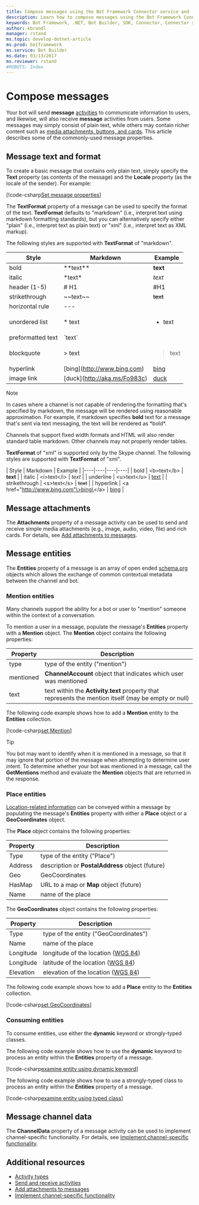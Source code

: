 ```yaml
---
title: Compose messages using the Bot Framework Connector service and .NET | Microsoft Docs
description: Learn how to compose messages using the Bot Framework Connector service via the Bot Builder SDK for .NET.
keywords: Bot Framework, .NET, Bot Builder, SDK, Connector, Connector service, activity, message, compose message, message properties, create message
author: kbrandl
manager: rstand
ms.topic: develop-dotnet-article
ms.prod: botframework
ms.service: Bot Builder
ms.date: 03/13/2017
ms.reviewer: rstand
#ROBOTS: Index
---
```


# Compose messages

Your bot will send **message** [activities](bot-framework-dotnet-activities.md) to communicate information to users, 
and likewise, will also receive **message** activities from users. 
Some messages may simply consist of plain text, while others may contain richer content such as 
[media attachments, buttons, and cards](bot-framework-dotnet-add-attachments.md). 
This article describes some of the commonly-used message properties.

## Message text and format

To create a basic message that contains only plain text, simply specify the **Text** property (as contents of the message) 
and the **Locale** property (as the locale of the sender). For example: 

[!code-csharp[Set message properties](../includes/code/dotnet-compose-messages.cs#setBasicProperties)]

The **TextFormat** property of a message can be used to specify the format of the text. 
**TextFormat** defaults to "markdown" (i.e., interpret text using markdown formatting standards), 
but you can alternatively specify either "plain" (i.e., interpret text as plain text) or "xml" (i.e., interpret text as XML markup).

The following styles are supported with **TextFormat** of "markdown".

| Style | Markdown | Example | 
| ---- | ---- | ---- | 
| bold | \*\*text\*\* | **text** |
| italic | \*text\* | *text* |
| header (1-5) | # H1 | #H1 |
| strikethrough | \~\~text\~\~ | ~~text~~ |
| horizontal rule | --- |  |
| unordered list | \* text |  <ul><li>text</li></ul> |
| preformatted text | \`text\` |  |
| blockquote | \> text | <blockquote>text</blockquote> |
| hyperlink | \[bing](http://www.bing.com) | [bing](http://www.bing.com) |
| image link| \[duck](http://aka.ms/Fo983c) | [duck](http://aka.ms/Fo983c) |

> [!NOTE]
> In cases where a channel is not capable of rendering the formatting that's specified by markdown, 
> the message will be rendered using reasonable approximation. For example, if markdown specifies **bold** 
> text for a message that's sent via text messaging, the text will be rendered as \*bold\*. 
> 
> Channels that support fixed width formats and HTML will also render standard table markdown. 
> Other channels may not properly render tables.

**TextFormat** of "xml" is supported only by the Skype channel. 
The following styles are supported with **TextFormat** of "xml".

| Style | Markdown | Example | 
|----|----|----|----|
| bold | \<b\>text\</b\> | **text** | 
| italic | \<i\>text\</i\> | *text* |
| underline | \<u\>text\</u\> | <u>text</u> |
| strikethrough | \<s\>text\</s\> | <s>text</s> |
| hyperlink | \<a href="http://www.bing.com"\>bing\</a\> | <a href="http://www.bing.com">bing</a> |

## Message attachments

The **Attachments** property of a message activity can be used to send and receive simple media attachments 
(e.g., image, audio, video, file) and rich cards. 
For details, see [Add attachments to messages](bot-framework-dotnet-add-attachments.md).

## Message entities

The **Entities** property of a message is an array of open ended <a href="http://schema.org/" target="_blank">schema.org</a> 
objects which allows the exchange of common contextual metadata between the channel and bot.

### Mention entities

Many channels support the ability for a bot or user to "mention" someone within the context of a conversation. 

To mention a user in a message, populate the message's **Entities** property with a **Mention** object. 
The **Mention** object contains the following properties: 

| Property | Description | 
|----|----|
| type | type of the entity ("mention") | 
| mentioned | **ChannelAccount** object that indicates which user was mentioned | 
| text | text within the **Activity.text** property that represents the mention itself (may be empty or null) |

The following code example shows how to add a **Mention** entity to the **Entities** collection.

[!code-csharp[set Mention](../includes/code/dotnet-compose-messages.cs#setMention)]

> [!TIP]
> You bot may want to identify when it is mentioned in a message, so that it may 
> ignore that portion of the message when attempting to determine user intent. 
> To determine whether your bot was mentioned in a message, call the **GetMentions** method 
> and evaluate the **Mention** objects that are returned in the response.

### Place entities

<a href="https://schema.org/Place" target="_blank">Location-related information</a> can be conveyed 
within a message by populating the message's **Entities** property with either 
a **Place** object or a **GeoCoordinates** object. 

The **Place** object contains the following properties:

| Property | Description | 
|----|----|
| Type | type of the entity ("Place") |
| Address | description or **PostalAddress** object (future) | 
| Geo | GeoCoordinates | 
| HasMap | URL to a map or **Map** object (future) |
| Name | name of the place |

The **GeoCoordinates** object contains the following properties:

| Property | Description | 
|----|----|
| Type | type of the entity ("GeoCoordinates") |
| Name | name of the place |
| Longitude | longitude of the location (<a href="https://en.wikipedia.org/wiki/World_Geodetic_System" target="_blank">WGS 84</a>) | 
| Longitude | latitude of the location (<a href="https://en.wikipedia.org/wiki/World_Geodetic_System" target="_blank">WGS 84</a>) | 
| Elevation | elevation of the location (<a href="https://en.wikipedia.org/wiki/World_Geodetic_System" target="_blank">WGS 84</a>) | 

The following code example shows how to add a **Place** entity to the **Entities** collection.

[!code-csharp[set GeoCoordinates](../includes/code/dotnet-compose-messages.cs#setGeoCoord)]

### Consuming entities

To consume entities, use either the **dynamic** keyword or strongly-typed classes.

The following code example shows how to use the **dynamic** keyword to process an entity within the **Entities** property of a message.

[!code-csharp[examine entity using dynamic keyword](../includes/code/dotnet-compose-messages.cs#examineEntity1)]

The following code example shows how to use a strongly-typed class to process an entity within the **Entities** property of a message.

[!code-csharp[examine entity using typed class](../includes/code/dotnet-compose-messages.cs#examineEntity2)]

## Message channel data

The **ChannelData** property of a message activity can be used to implement channel-specific functionality. 
For details, see [Implement channel-specific functionality](bot-framework-dotnet-channeldata.md).

## Additional resources

- [Activity types](bot-framework-dotnet-activities.md)
- [Send and receive activities](bot-framework-dotnet-connector.md)
- [Add attachments to messages](bot-framework-dotnet-add-attachments.md)
- [Implement channel-specific functionality](bot-framework-dotnet-channeldata.md)